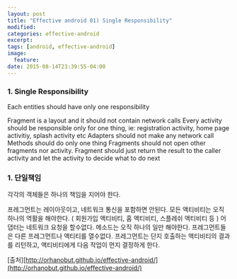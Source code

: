 ```yaml
---
layout: post
title: "Effective android 01) Single Responsibility"
modified:
categories: effective-android
excerpt:
tags: [android, effective-android]
image:
  feature:
date: 2015-08-14T23:39:55-04:00
---
```



### 1. Single Responsibility

Each entities should have only one responsibility

Fragment is a layout and it should not contain network calls
Every activity should be responsible only for one thing, ie: registration activity, home page activitiy, splash activity etc
Adapters should not make any network call
Methods should do only one thing
Fragments should not open other fragments nor activity. Fragment should just return the result to the caller activity and let the activity to decide what to do next



### 1. 단일책임

각각의 객체들은 하나의 책임을 지어야 한다.

프레그먼트는 레이아웃이고, 네트워크 통신을 포함하면 안된다.
모든 액티비티는 오직 하나의 역활을 해야한다. ( 회원가입 액티비티, 홈 액티비티, 스플레쉬 액티비티 등 )
어댑터는 네트워크 요청을 할수없다.
메소드는 오직 하나의 일만 해야한다.
프레그먼트들은 다른 프레그먼트나 액티티를 열수없다. 프레그먼트는 단지 호출하는 액티비티의 결과를 리턴하고, 액티비티에게 다음 작업이 먼지 결정하게 한다. 

[출처][http://orhanobut.github.io/effective-android/](http://orhanobut.github.io/effective-android/)
